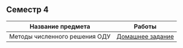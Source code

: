 ## Семестр 4

| Название предмета              | Работы           |
| ------------------------------ |:----------------:| 
| Методы численного решения ОДУ  |[Домашнее задание](https://vk.cc/bZQLWJ)|
